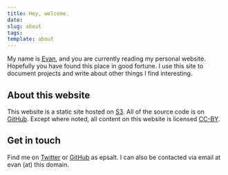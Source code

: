 ```yaml
---
title: Hey, welcome.
date:
slug: about
tags:
template: about
---
```


My name is [Evan][me], and you are currently reading my personal
website. Hopefully you have found this place in good fortune. I use
this site to document projects and write about other things I find
interesting.

## About this website

This website is a static site hosted on [S3][s3]. All of the source
code is on [GitHub][github-homepage]. Except where noted, all content
on this website is licensed [CC-BY][cc].

## Get in touch

Find me on [Twitter][twitter] or [GitHub][github] as epsalt. I can
also be contacted via email at evan (at) this domain.

[me]: https://keybase.io/epsalt
[s3]: https://aws.amazon.com/s3/
[github-homepage]: https://github.com/epsalt/homepage
[cc]: https://creativecommons.org/licenses/by/4.0/
[skele]: http://getskeleton.com/
[highlight]: https://highlightjs.org/
[twitter]: https://twitter.com/epsalt
[github]: https://github.com/epsalt
